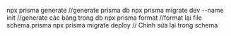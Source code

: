 npx prisma generate   //generate prisma db
npx prisma migrate dev --name init //generate các bảng trong db
npx prisma format //format lại file schema.prisma 
npx prisma migrate deploy // Chỉnh sửa lại trong schema 

